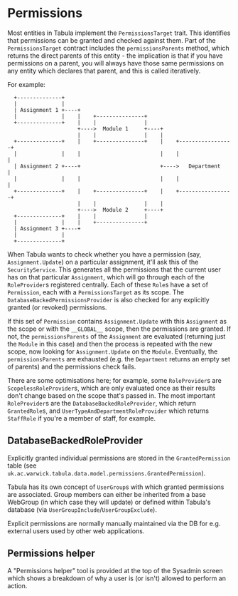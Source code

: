 Permissions
===========

Most entities in Tabula implement the `PermissionsTarget` trait. This identifies that permissions can be granted
and checked against them. Part of the `PermissionsTarget` contract includes the `permissionsParents` method,
which returns the direct parents of this entity - the implication is that if you have permissions on a parent,
you will always have those same permissions on any entity which declares that parent, and this is called
iteratively.

For example:

```
  +--------------+
  |              |
  | Assignment 1 +----+
  |              |    |    +---------------+
  +--------------+    |    |               |
                      +---->  Module 1     +----+
                      |    |               |    |
  +--------------+    |    +---------------+    |    +-----------------+
  |              |    |                         |    |                 |
  | Assignment 2 +----+                         +---->   Department    |
  |              |    |                         |    |                 |
  +--------------+    |    +---------------+    |    +-----------------+
                      |    |               |    |
                      +---->  Module 2     +----+
  +--------------+    |    |               |
  |              |    |    +---------------+
  | Assignment 3 +----+
  |              |
  +--------------+
```

When Tabula wants to check whether you have a permission (say, `Assignment.Update`) on a particular assignment,
it'll ask this of the `SecurityService`. This generates all the permissions that the current user has on that
particular `Assignment`, which will go through each of the `RoleProvider`s registered centrally. Each of these
`Role`s have a set of `Permission`, each with a `PermissionsTarget` as its scope. The `DatabaseBackedPermissionsProvider`
is also checked for any explicitly granted (or revoked) permissions.

If this set of `Permission` contains `Assignment.Update` with this `Assignment` as the scope or with the `__GLOBAL__`
scope, then the permissions are granted. If not, the `permissionsParents` of the `Assignment` are evaluated
(returning just the `Module` in this case) and then the process is repeated with the new scope, now looking for
`Assignment.Update` on the `Module`. Eventually, the `permissionsParents` are exhausted (e.g. the `Department`
returns an empty set of parents) and the permissions check fails.

There are some optimisations here; for example, some `RoleProvider`s are `ScopelessRoleProvider`s, which are only
evaluated once as their results don't change based on the scope that's passed in. The most important `RoleProvider`s
are the `DatabaseBackedRoleProvider`, which return `GrantedRole`s, and `UserTypeAndDepartmentRoleProvider` which returns
`StaffRole` if you're a member of staff, for example.

DatabaseBackedRoleProvider
--------------------------

Explicitly granted individual permissions are stored in the `GrantedPermission` table
(see `uk.ac.warwick.tabula.data.model.permissions.GrantedPermission`).

Tabula has its own concept of `UserGroup`s with which granted permissions are associated. Group members can either be
inherited from a base WebGroup (in which case they will update) or defined within Tabula's database (via `UserGroupInclude`/`UserGroupExclude`).

Explicit permissions are normally manually maintained via the DB for e.g. external users used by other web applications. 

Permissions helper
------------------

A "Permissions helper" tool is provided at the top of the Sysadmin screen which shows a breakdown of why a user is
(or isn't) allowed to perform an action. 
